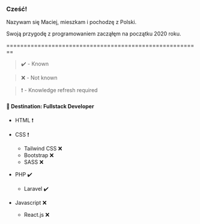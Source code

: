 ### Cześć!

Nazywam się Maciej, mieszkam i pochodzę z Polski.

Swoją przygodę z programowaniem zacząłęm na początku 2020 roku.

========================================================

>:heavy_check_mark: - Known 

>:x: - Not known  
 
> :exclamation: - Knowledge refresh required

#### :dart: Destination: Fullstack Developer

- HTML :exclamation:
- CSS :exclamation:
    - Tailwind CSS :x:
    - Bootstrap :x:
    - SASS :x:

- PHP :heavy_check_mark:
    - Laravel :heavy_check_mark:

- Javascript :x:
    - React.js :x:

